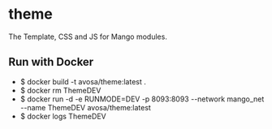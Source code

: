 # theme
The Template, CSS and JS for Mango modules.

## Run with Docker
* $ docker build -t avosa/theme:latest .
* $ docker rm ThemeDEV
* $ docker run -d -e RUNMODE=DEV -p 8093:8093 --network mango_net --name ThemeDEV avosa/theme:latest
* $ docker logs ThemeDEV